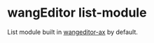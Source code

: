 # wangEditor list-module

List module built in [wangeditor-ax](https://wangeditor-ax.github.io/docs/) by default.
